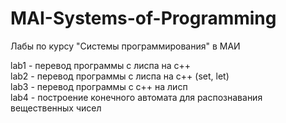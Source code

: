 # MAI-Systems-of-Programming
Лабы по курсу "Системы программирования" в МАИ

lab1 - перевод программы с лиспа на c++  
lab2 - перевод программы с лиспа на с++ (set, let)  
lab3 - перевод программы с с++ на лисп  
lab4 - построение конечного автомата для распознавания вещественных чисел  
